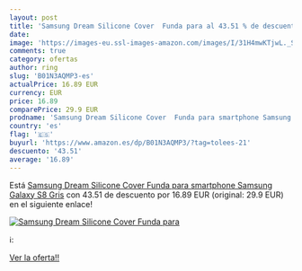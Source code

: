 ```yaml
---
layout: post
title: 'Samsung Dream Silicone Cover  Funda para al 43.51 % de descuento'
date: 
image: 'https://images-eu.ssl-images-amazon.com/images/I/31H4mwKTjwL._SL200_.jpg'
comments: true
category: ofertas
author: ring
slug: 'B01N3AQMP3-es'
actualPrice: 16.89 EUR
currency: EUR
price: 16.89
comparePrice: 29.9 EUR
prodname: 'Samsung Dream Silicone Cover  Funda para smartphone Samsung Galaxy S8  Gris'
country: 'es'
flag: '🇪🇸'
buyurl: 'https://www.amazon.es/dp/B01N3AQMP3/?tag=tolees-21'
descuento: '43.51'
average: '16.89'
---
```


Está [Samsung Dream Silicone Cover  Funda para smartphone Samsung Galaxy S8  Gris](https://www.amazon.es/dp/B01N3AQMP3/?tag=tolees-21) con 43.51 de descuento por 16.89 EUR (original: 29.9 EUR) en el siguiente enlace!

[![Samsung Dream Silicone Cover  Funda para](https://images-eu.ssl-images-amazon.com/images/I/31H4mwKTjwL._SL200_.jpg)](https://www.amazon.es/dp/B01N3AQMP3/?tag=tolees-21)

ℹ️:


[Ver la oferta!!](https://www.amazon.es/dp/B01N3AQMP3/?tag=tolees-21)
